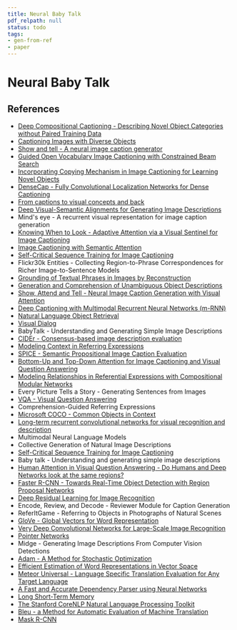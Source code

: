 ```yaml
---
title: Neural Baby Talk
pdf_relpath: null
status: todo
tags:
- gen-from-ref
- paper
---
```


# Neural Baby Talk

## References

- [Deep Compositional Captioning - Describing Novel Object Categories without Paired Training Data](./deep-compositional-captioning-describing-novel-object-categories-without-paired-training-data.md)
- [Captioning Images with Diverse Objects](./captioning-images-with-diverse-objects.md)
- [Show and tell - A neural image caption generator](./show-and-tell-a-neural-image-caption-generator.md)
- [Guided Open Vocabulary Image Captioning with Constrained Beam Search](./guided-open-vocabulary-image-captioning-with-constrained-beam-search.md)
- [Incorporating Copying Mechanism in Image Captioning for Learning Novel Objects](./incorporating-copying-mechanism-in-image-captioning-for-learning-novel-objects.md)
- [DenseCap - Fully Convolutional Localization Networks for Dense Captioning](./densecap-fully-convolutional-localization-networks-for-dense-captioning.md)
- [From captions to visual concepts and back](./from-captions-to-visual-concepts-and-back.md)
- [Deep Visual-Semantic Alignments for Generating Image Descriptions](./deep-visual-semantic-alignments-for-generating-image-descriptions.md)
- Mind's eye - A recurrent visual representation for image caption generation
- [Knowing When to Look - Adaptive Attention via a Visual Sentinel for Image Captioning](./knowing-when-to-look-adaptive-attention-via-a-visual-sentinel-for-image-captioning.md)
- [Image Captioning with Semantic Attention](./image-captioning-with-semantic-attention.md)
- [Self-Critical Sequence Training for Image Captioning](./self-critical-sequence-training-for-image-captioning.md)
- Flickr30k Entities - Collecting Region-to-Phrase Correspondences for Richer Image-to-Sentence Models
- [Grounding of Textual Phrases in Images by Reconstruction](./grounding-of-textual-phrases-in-images-by-reconstruction.md)
- [Generation and Comprehension of Unambiguous Object Descriptions](./generation-and-comprehension-of-unambiguous-object-descriptions.md)
- [Show, Attend and Tell - Neural Image Caption Generation with Visual Attention](./show-attend-and-tell-neural-image-caption-generation-with-visual-attention.md)
- [Deep Captioning with Multimodal Recurrent Neural Networks (m-RNN)](./deep-captioning-with-multimodal-recurrent-neural-networks-m-rnn.md)
- [Natural Language Object Retrieval](./natural-language-object-retrieval.md)
- [Visual Dialog](./visual-dialog.md)
- BabyTalk - Understanding and Generating Simple Image Descriptions
- [CIDEr - Consensus-based image description evaluation](./cider-consensus-based-image-description-evaluation.md)
- [Modeling Context in Referring Expressions](./modeling-context-in-referring-expressions.md)
- [SPICE - Semantic Propositional Image Caption Evaluation](./spice-semantic-propositional-image-caption-evaluation.md)
- [Bottom-Up and Top-Down Attention for Image Captioning and Visual Question Answering](./bottom-up-and-top-down-attention-for-image-captioning-and-visual-question-answering.md)
- [Modeling Relationships in Referential Expressions with Compositional Modular Networks](./modeling-relationships-in-referential-expressions-with-compositional-modular-networks.md)
- Every Picture Tells a Story - Generating Sentences from Images
- [VQA - Visual Question Answering](./vqa-visual-question-answering.md)
- Comprehension-Guided Referring Expressions
- [Microsoft COCO - Common Objects in Context](./microsoft-coco-common-objects-in-context.md)
- [Long-term recurrent convolutional networks for visual recognition and description](./long-term-recurrent-convolutional-networks-for-visual-recognition-and-description.md)
- Multimodal Neural Language Models
- Collective Generation of Natural Image Descriptions
- [Self-Critical Sequence Training for Image Captioning](./self-critical-sequence-training-for-image-captioning.md)
- Baby talk - Understanding and generating simple image descriptions
- [Human Attention in Visual Question Answering - Do Humans and Deep Networks look at the same regions?](./human-attention-in-visual-question-answering-do-humans-and-deep-networks-look-at-the-same-regions.md)
- [Faster R-CNN - Towards Real-Time Object Detection with Region Proposal Networks](./faster-r-cnn-towards-real-time-object-detection-with-region-proposal-networks.md)
- [Deep Residual Learning for Image Recognition](./deep-residual-learning-for-image-recognition.md)
- Encode, Review, and Decode - Reviewer Module for Caption Generation
- ReferItGame - Referring to Objects in Photographs of Natural Scenes
- [GloVe - Global Vectors for Word Representation](./glove-global-vectors-for-word-representation.md)
- [Very Deep Convolutional Networks for Large-Scale Image Recognition](./very-deep-convolutional-networks-for-large-scale-image-recognition.md)
- [Pointer Networks](./pointer-networks.md)
- Midge - Generating Image Descriptions From Computer Vision Detections
- [Adam - A Method for Stochastic Optimization](./adam-a-method-for-stochastic-optimization.md)
- [Efficient Estimation of Word Representations in Vector Space](./efficient-estimation-of-word-representations-in-vector-space.md)
- [Meteor Universal - Language Specific Translation Evaluation for Any Target Language](./meteor-universal-language-specific-translation-evaluation-for-any-target-language.md)
- [A Fast and Accurate Dependency Parser using Neural Networks](./a-fast-and-accurate-dependency-parser-using-neural-networks.md)
- [Long Short-Term Memory](./long-short-term-memory.md)
- [The Stanford CoreNLP Natural Language Processing Toolkit](./the-stanford-corenlp-natural-language-processing-toolkit.md)
- [Bleu - a Method for Automatic Evaluation of Machine Translation](./bleu-a-method-for-automatic-evaluation-of-machine-translation.md)
- [Mask R-CNN](./mask-r-cnn.md)
